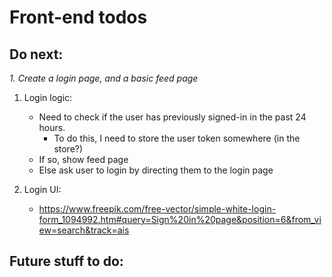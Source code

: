 # Front-end todos

## Do next:

_1. Create a login page, and a basic feed page_

1. Login logic:

   - Need to check if the user has previously signed-in in the past 24 hours.
     - To do this, I need to store the user token somewhere (in the store?)
   - If so, show feed page
   - Else ask user to login by directing them to the login page

2. Login UI:

   - https://www.freepik.com/free-vector/simple-white-login-form_1094992.htm#query=Sign%20in%20page&position=6&from_view=search&track=ais

## Future stuff to do:
